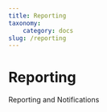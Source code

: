 ```yaml
---
title: Reporting
taxonomy:
    category: docs
slug: /reporting
---
```


# Reporting

Reporting and Notifications
